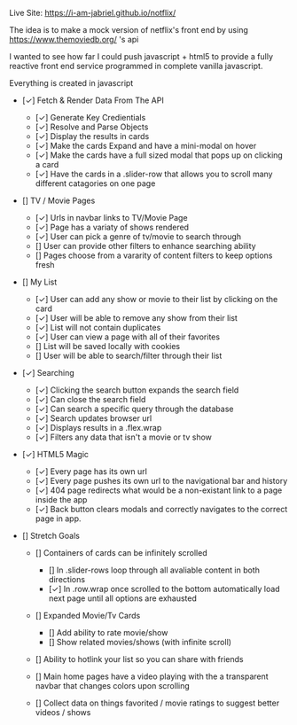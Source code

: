 Live Site: https://i-am-jabriel.github.io/notflix/

The idea is to make a mock version of netflix's front end by using https://www.themoviedb.org/ 's api

I wanted to see how far I could push javascript + html5 to provide a fully reactive front end service programmed in complete vanilla javascript.


Everything is created in javascript
* [✓] Fetch & Render Data From The API
    * [✓] Generate Key Credientials
    * [✓] Resolve and Parse Objects
    * [✓] Display the results in cards
    * [✓] Make the cards Expand and have a mini-modal on hover
    * [✓] Make the cards have a full sized modal that pops up on clicking a card
    * [✓] Have the cards in a .slider-row that allows you to scroll many different catagories on one page

* [] TV / Movie Pages
    * [✓] Urls in navbar links to TV/Movie Page
    * [✓] Page has a variaty of shows rendered
    * [✓] User can pick a genre of tv/movie to search through
    * [] User can provide other filters to enhance searching ability
    * [] Pages choose from a vararity of content filters to keep options fresh

* [] My List
    * [✓] User can add any show or movie to their list by clicking on the card
    * [✓] User will be able to remove any show from their list
    * [✓] List will not contain duplicates
    * [✓] User can view a page with all of their favorites
    * [] List will be saved locally with cookies
    * [] User will be able to search/filter through their list

* [✓] Searching
    * [✓] Clicking the search button expands the search field
    * [✓] Can close the search field
    * [✓] Can search a specific query through the database
    * [✓] Search updates browser url
    * [✓] Displays results in a .flex.wrap
    * [✓] Filters any data that isn't a movie or tv show

* [✓] HTML5 Magic 
    * [✓] Every page has its own url
    * [✓] Every page pushes its own url to the navigational bar and history
    * [✓] 404 page redirects what would be a non-existant link to a page inside the app
    * [✓] Back button clears modals and correctly navigates to the correct page in app.

* [] Stretch Goals
    * [] Containers of cards can be infinitely scrolled
        * [] In .slider-rows loop through all avaliable content in both directions
        * [✓] In .row.wrap once scrolled to the bottom automatically load next page until all options are exhausted

    * [] Expanded Movie/Tv Cards
        * [] Add ability to rate movie/show
        * [] Show related movies/shows (with infinite scroll)

    * [] Ability to hotlink your list so you can share with friends
    * [] Main home pages have a video playing with the a transparent navbar that changes colors upon scrolling
    * [] Collect data on things favorited / movie ratings to suggest better videos / shows